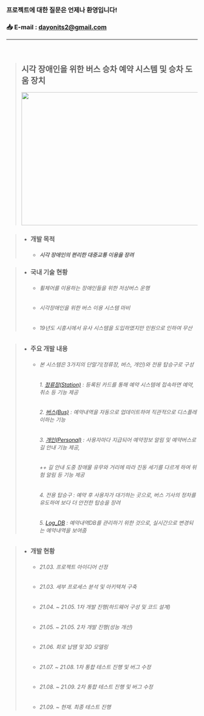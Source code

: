 </br>  

### __프로젝트에 대한 질문은 언제나 환영입니다!__  
### __📥 E-mail : <dayonits2@gmail.com>__   

***  

</br>  


> ## 시각 장애인을 위한 버스 승차 예약 시스템 및 승차 도움 장치
>	<img src="https://user-images.githubusercontent.com/68980204/134467244-b978a0eb-2bc1-4204-aafc-60894c4bea83.PNG"  width="500" height="350">  

>	- ### 개발 목적
>		+ ##### 시각 장애인의 편리한 대중교통 이용을 장려  

>	- ### 국내 기술 현황
>		+ ###### 휠체어를 이용하는 장애인들을 위한 저상버스 운행
>		+ ###### 시각장애인을 위한 버스 이용 시스템 마비
>		+ ###### 19년도 시흥시에서 유사 시스템을 도입하였지만 민원으로 인하여 무산  

>	- ### 주요 개발 내용
>		+ ###### 본 시스템은 3가지의 단말기(정류장, 버스, 개인)와 전용 탑승구로 구성
>			###### 1. [정류장(Station)](https://github.com/dayoni/2021_LightWay/tree/master/Station_device) : 등록된 카드를 통해 예약 시스템에 접속하면 예약, 취소 등 기능 제공
>			###### 2. [버스(Bus)](https://github.com/dayoni/2021_LightWay/tree/master/Bus_device) : 예약내역을 자동으로 업데이트하여 직관적으로 디스플레이하는 기능
>			###### 3. [개인(Personal)](https://github.com/dayoni/2021_LightWay/tree/master/Personal_device) : 사용자마다 지급되어 예약정보 알림 및 예약버스로 길 안내 기능 제공,  
>			###### ++ 길 안내 도중 장애물 유무와 거리에 따라 진동 세기를 다르게 하여 위험 알림 등 기능 제공
>			###### 4. 전용 탑승구 : 예약 후 사용자가 대기하는 곳으로, 버스 기사의 정차를 유도하여 보다 더 안전한 탑승을 장려  
>			###### 5. [Log_DB](https://github.com/dayoni/2021_LightWay/tree/master/Log_DB) : 예약내역DB를 관리하기 위한 것으로, 실시간으로 변경되는 예약내역을 보여줌

>	- ### 개발 현황
>		+ ###### 21.03. 프로젝트 아이디어 선정
>		+ ###### 21.03. 세부 프로세스 분석 및 아키텍쳐 구축
>		+ ###### 21.04. ~ 21.05. 1차 개발 진행(하드웨어 구성 및 코드 설계)
>		+ ###### 21.05. ~ 21.05. 2차 개발 진행(성능 개선)
>		+ ###### 21.06. 회로 납땜 및 3D 모델링
>		+ ###### 21.07. ~ 21.08. 1차 통합 테스트 진행 및 버그 수정
>		+ ###### 21.08. ~ 21.09. 2차 통합 테스트 진행 및 버그 수정
>		+ ###### 21.09. ~ 현재. 최종 테스트 진행  
